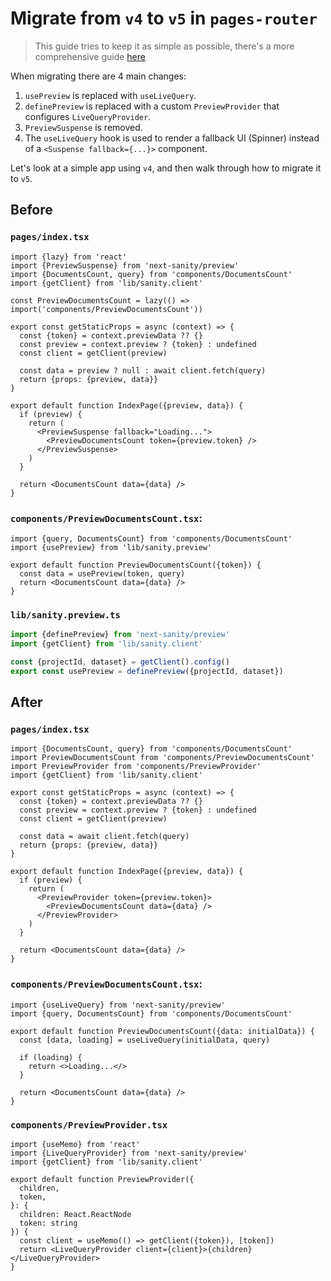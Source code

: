 # Migrate from `v4` to `v5` in `pages-router`

> This guide tries to keep it as simple as possible, there's a more comprehensive guide [here](https://github.com/sanity-io/preview-kit/blob/main/MIGRATION.md)

When migrating there are 4 main changes:

1. `usePreview` is replaced with `useLiveQuery`.
2. `definePreview` is replaced with a custom `PreviewProvider` that configures `LiveQueryProvider`.
3. `PreviewSuspense` is removed.
4. The `useLiveQuery` hook is used to render a fallback UI (Spinner) instead of a `<Suspense fallback={...}>` component.

Let's look at a simple app using `v4`, and then walk through how to migrate it to `v5`.

## Before

### `pages/index.tsx`

```tsx
import {lazy} from 'react'
import {PreviewSuspense} from 'next-sanity/preview'
import {DocumentsCount, query} from 'components/DocumentsCount'
import {getClient} from 'lib/sanity.client'

const PreviewDocumentsCount = lazy(() => import('components/PreviewDocumentsCount'))

export const getStaticProps = async (context) => {
  const {token} = context.previewData ?? {}
  const preview = context.preview ? {token} : undefined
  const client = getClient(preview)

  const data = preview ? null : await client.fetch(query)
  return {props: {preview, data}}
}

export default function IndexPage({preview, data}) {
  if (preview) {
    return (
      <PreviewSuspense fallback="Loading...">
        <PreviewDocumentsCount token={preview.token} />
      </PreviewSuspense>
    )
  }

  return <DocumentsCount data={data} />
}
```

### `components/PreviewDocumentsCount.tsx`:

```tsx
import {query, DocumentsCount} from 'components/DocumentsCount'
import {usePreview} from 'lib/sanity.preview'

export default function PreviewDocumentsCount({token}) {
  const data = usePreview(token, query)
  return <DocumentsCount data={data} />
}
```

### `lib/sanity.preview.ts`

```js
import {definePreview} from 'next-sanity/preview'
import {getClient} from 'lib/sanity.client'

const {projectId, dataset} = getClient().config()
export const usePreview = definePreview({projectId, dataset})
```

## After

### `pages/index.tsx`

```tsx
import {DocumentsCount, query} from 'components/DocumentsCount'
import PreviewDocumentsCount from 'components/PreviewDocumentsCount'
import PreviewProvider from 'components/PreviewProvider'
import {getClient} from 'lib/sanity.client'

export const getStaticProps = async (context) => {
  const {token} = context.previewData ?? {}
  const preview = context.preview ? {token} : undefined
  const client = getClient(preview)

  const data = await client.fetch(query)
  return {props: {preview, data}}
}

export default function IndexPage({preview, data}) {
  if (preview) {
    return (
      <PreviewProvider token={preview.token}>
        <PreviewDocumentsCount data={data} />
      </PreviewProvider>
    )
  }

  return <DocumentsCount data={data} />
}
```

### `components/PreviewDocumentsCount.tsx`:

```tsx
import {useLiveQuery} from 'next-sanity/preview'
import {query, DocumentsCount} from 'components/DocumentsCount'

export default function PreviewDocumentsCount({data: initialData}) {
  const [data, loading] = useLiveQuery(initialData, query)

  if (loading) {
    return <>Loading...</>
  }

  return <DocumentsCount data={data} />
}
```

### `components/PreviewProvider.tsx`

```tsx
import {useMemo} from 'react'
import {LiveQueryProvider} from 'next-sanity/preview'
import {getClient} from 'lib/sanity.client'

export default function PreviewProvider({
  children,
  token,
}: {
  children: React.ReactNode
  token: string
}) {
  const client = useMemo(() => getClient({token}), [token])
  return <LiveQueryProvider client={client}>{children}</LiveQueryProvider>
}
```

